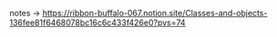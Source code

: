 notes -> https://ribbon-buffalo-067.notion.site/Classes-and-objects-136fee81f6468078bc16c6c433f426e0?pvs=74
